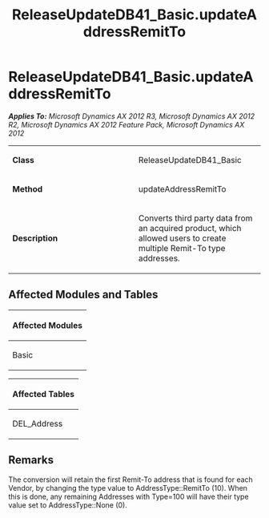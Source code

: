 ﻿---
title: ReleaseUpdateDB41_Basic.updateAddressRemitTo
TOCTitle: ReleaseUpdateDB41_Basic.updateAddressRemitTo
ms:assetid: ad131e0f-2c23-e85a-7963-ef386f4f5353
ms:mtpsurl: https://msdn.microsoft.com/en-us/library/JJ686520(v=AX.60)
ms:contentKeyID: 49710475
ms.date: 05/18/2015
mtps_version: v=AX.60
---

# ReleaseUpdateDB41\_Basic.updateAddressRemitTo 


_**Applies To:** Microsoft Dynamics AX 2012 R3, Microsoft Dynamics AX 2012 R2, Microsoft Dynamics AX 2012 Feature Pack, Microsoft Dynamics AX 2012_

<table>
<colgroup>
<col style="width: 50%" />
<col style="width: 50%" />
</colgroup>
<tbody>
<tr class="odd">
<td><p><strong>Class</strong></p></td>
<td><p>ReleaseUpdateDB41_Basic</p></td>
</tr>
<tr class="even">
<td><p><strong>Method</strong></p></td>
<td><p>updateAddressRemitTo</p></td>
</tr>
<tr class="odd">
<td><p><strong>Description</strong></p></td>
<td><p>Converts third party data from an acquired product, which allowed users to create multiple Remit-To type addresses.</p></td>
</tr>
</tbody>
</table>


## Affected Modules and Tables

<table>
<colgroup>
<col style="width: 100%" />
</colgroup>
<thead>
<tr class="header">
<th><p>Affected Modules</p></th>
</tr>
</thead>
<tbody>
<tr class="odd">
<td><p>Basic</p></td>
</tr>
</tbody>
</table>


<table>
<colgroup>
<col style="width: 100%" />
</colgroup>
<thead>
<tr class="header">
<th><p>Affected Tables</p></th>
</tr>
</thead>
<tbody>
<tr class="odd">
<td><p>DEL_Address</p></td>
</tr>
</tbody>
</table>


## Remarks

The conversion will retain the first Remit-To address that is found for each Vendor, by changing the type value to AddressType::RemitTo (10). When this is done, any remaining Addresses with Type=100 will have their type value set to AddressType::None (0).

  


